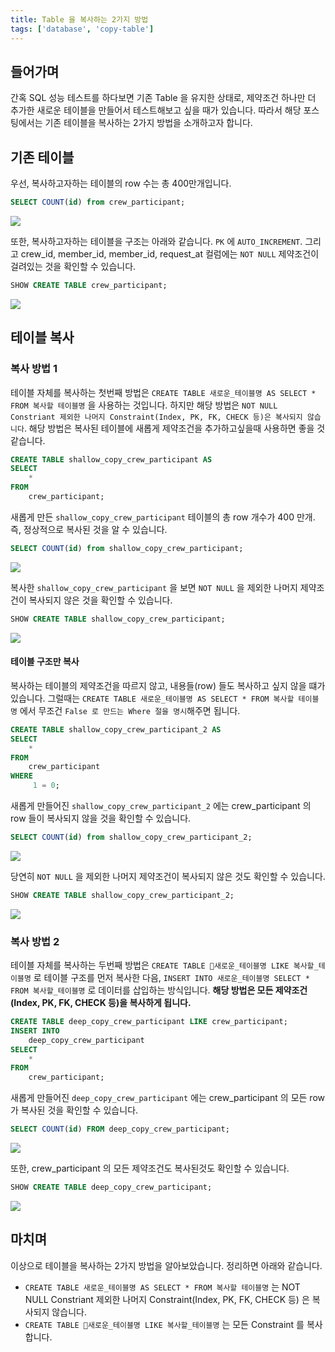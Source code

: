```yaml
---
title: Table 을 복사하는 2가지 방법
tags: ['database', 'copy-table']
---
```


## 들어가며
간혹 SQL 성능 테스트를 하다보면 기존 Table 을 유지한 상태로, 제약조건 하나만 더 추가한 새로운 테이블을 만들어서 테스트해보고 싶을 때가 있습니다. 따라서 해당 포스팅에서는 기존 테이블을 복사하는 2가지 방법을 소개하고자 합니다.

## 기존 테이블
우선, 복사하고자하는 테이블의 row 수는 총 400만개입니다.

```sql
SELECT COUNT(id) from crew_participant;  
```

![](ComputerScience/Database/images/Pasted%20image%2020241007133000.png)


또한, 복사하고자하는 테이블을 구조는 아래와 같습니다. `PK` 에 `AUTO_INCREMENT`. 그리고 crew_id, member_id, member_id, request_at 컬럼에는 `NOT NULL` 제약조건이 걸려있는 것을 확인할 수 있습니다.

```sql
SHOW CREATE TABLE crew_participant;
```

![](ComputerScience/Database/images/Pasted%20image%2020241007144142.png)


## 테이블 복사
### 복사 방법 1
테이블 자체를 복사하는 첫번째 방법은 `CREATE TABLE 새로운_테이블명 AS SELECT * FROM 복사할 테이블명` 을 사용하는 것입니다.  하지만 해당 방법은 `NOT NULL Constriant 제외한 나머지 Constraint(Index, PK, FK, CHECK 등)은 복사되지 않습니다`. 해당 방법은 복사된 테이블에 새롭게 제약조건을 추가하고싶을때 사용하면 좋을 것 같습니다.

```sql
CREATE TABLE shallow_copy_crew_participant AS  
SELECT  
    *  
FROM  
    crew_participant;
```


새롭게 만든 `shallow_copy_crew_participant` 테이블의 총 row 개수가 400 만개. 즉, 정상적으로 복사된 것을 알 수 있습니다.

```sql
SELECT COUNT(id) from shallow_copy_crew_participant;
```

![](ComputerScience/Database/images/Pasted%20image%2020241007133000.png)


복사한 `shallow_copy_crew_participant` 을 보면 `NOT NULL` 을 제외한 나머지 제약조건이 복사되지 않은 것을 확인할 수 있습니다. 

```sql
SHOW CREATE TABLE shallow_copy_crew_participant;
```

![](ComputerScience/Database/images/Pasted%20image%2020241007145432.png)

#### 테이블 구조만 복사
복사하는 테이블의 제약조건을 따르지 않고, 내용들(row) 들도 복사하고 싶지 않을 떄가 있습니다. 그럴때는 `CREATE TABLE 새로운_테이블명 AS SELECT * FROM 복사할 테이블명` 에서 무조건 `False 로 만드는 Where 절을 명시`해주면 됩니다.

```sql
CREATE TABLE shallow_copy_crew_participant_2 AS  
SELECT  
    *  
FROM  
    crew_participant
WHERE 
	 1 = 0;
```


새롭게 만들어진 `shallow_copy_crew_participant_2` 에는 crew_participant 의 row 들이 복사되지 않을 것을 확인할 수 있습니다.

```sql
SELECT COUNT(id) from shallow_copy_crew_participant_2;  
```

![](ComputerScience/Database/images/Pasted%20image%2020241007150508.png)


당연히 `NOT NULL` 을 제외한 나머지 제약조건이 복사되지 않은 것도 확인할 수 있습니다.

```sql
SHOW CREATE TABLE shallow_copy_crew_participant_2;
```

![](ComputerScience/Database/images/Pasted%20image%2020241007150634.png)

### 복사 방법 2
테이블 자체를 복사하는 두번째 방법은 `CREATE TABLE 새로운_테이블명 LIKE 복사할_테이블명` 로 테이블 구조를 먼저 복사한 다음, `INSERT INTO 새로운_테이블명 SELECT * FROM 복사할_테이블명` 로 데이터를 삽입하는 방식입니다. **해당 방법은 모든 제약조건(Index, PK, FK, CHECK 등)을 복사하게 됩니다.**

```sql
CREATE TABLE deep_copy_crew_participant LIKE crew_participant;  
INSERT INTO  
    deep_copy_crew_participant  
SELECT  
    *  
FROM  
    crew_participant;
```


새롭게 만들어진 `deep_copy_crew_participant` 에는 crew_participant 의 모든 row 가 복사된 것을 확인할 수 있습니다.

```sql
SELECT COUNT(id) FROM deep_copy_crew_participant;  
```

![](ComputerScience/Database/images/Pasted%20image%2020241007133000.png)


또한, crew_participant 의 모든 제약조건도 복사된것도 확인할 수 있습니다.

```sql
SHOW CREATE TABLE deep_copy_crew_participant;
```

![](ComputerScience/Database/images/Pasted%20image%2020241007151627.png)

## 마치며
이상으로 테이블을 복사하는 2가지 방법을 알아보았습니다. 정리하면 아래와 같습니다.

- `CREATE TABLE 새로운_테이블명 AS SELECT * FROM 복사할 테이블명` 는 NOT NULL Constriant 제외한 나머지 Constraint(Index, PK, FK, CHECK 등) 은 복사되지 않습니다.
- `CREATE TABLE 새로운_테이블명 LIKE 복사할_테이블명` 는 모든 Constraint 를 복사합니다.
